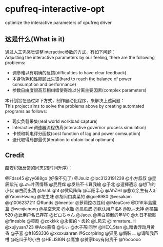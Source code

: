 # cpufreq-interactive-opt

optimize the interactive parameters of cpufreq driver

## 这是什么(What is it)

通过人工凭感觉调整interactive参数的方式，有如下问题：  
Adjusting the interactive parameters by our feeling, there are the following problems:  

- 调参难以有明确的反馈(difficulties to have clear feedback)
- 本身功耗和性能顾此失彼(hard to reach the balance of power consumption and performance)
- 参数自由度很高互相纠缠使得难以分离主要因素(complex parameters)

本计划旨在通过如下方式，制作自动化程序，来解决上述问题：  
This project aims to solve the problems above by creating automated programs as follows:  

- 现实负载采集(real world workload capture)
- interactive调速器流程仿真(interactive governor process simulation)
- 卡顿和耗电评分函数(cost function of lag and power comsuption)
- 迭代取得局部最优(iteration to obtain local optimum)

## Credit

酷安积极反馈的同志(按时间升序)：

@Fdss45
@yy688go (好像不见了)
@Jouiz
@lpc3123191239
@小方叔叔
@星辰紫光
@ℳ๓叶落情殇
@屁屁痒
@发热不卡算我输
@予北
@選擇遺忘
@想飞的小伙
@白而出清
@AshLight
@微风阵阵
@半阳半心
@AhZHI
@悲欢余生有人听
@YaomiHwang
@花生味
@胡同口卖菜的
@gce8980
@vesakam
@q1006237211
@Runds
@lmentor
@萝莉控の胜利
@iMeaCore
@Dfift半島鐵盒
@wenjiahong
@星空未来
@水瓶
@瓜瓜皮
@默认用户名8
@影灬无神
@橘猫520
@此用户名已存在
@ピロちゃん
@Jaceﮥ
@黑白颠倒的年华0
@九日不能贱
@fineable
@哑剧
@zokkkk
@永恒的丶齿轮
@L风云
@Immature_H
@xujiyuan723
@Ace蒙奇
@ちぃ
@木子茶i同学
@HEX_Stan
@_暗香浮动月黄昏
@子喜
@ft1858336
@xxxxuanran
@Scorpiring
@猫见
@僞裝灬
@请叫我芦柑
@吃瓜子的小白
@HELISIGN
@鹰雏
@贫家boy有何贵干
@Yoooooo
